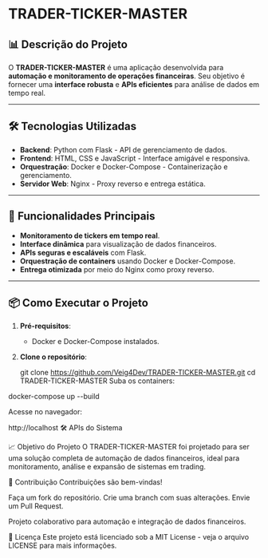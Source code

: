 # TRADER-TICKER-MASTER

## 📊 **Descrição do Projeto**
O **TRADER-TICKER-MASTER** é uma aplicação desenvolvida para **automação e monitoramento de operações financeiras**. Seu objetivo é fornecer uma **interface robusta** e **APIs eficientes** para análise de dados em tempo real.

---

## 🛠️ **Tecnologias Utilizadas**
- **Backend**: Python com Flask - API de gerenciamento de dados.
- **Frontend**: HTML, CSS e JavaScript - Interface amigável e responsiva.
- **Orquestração**: Docker e Docker-Compose - Containerização e gerenciamento.
- **Servidor Web**: Nginx - Proxy reverso e entrega estática.

---

## 🚀 **Funcionalidades Principais**
- **Monitoramento de tickers em tempo real**.
- **Interface dinâmica** para visualização de dados financeiros.
- **APIs seguras e escaláveis** com Flask.
- **Orquestração de containers** usando Docker e Docker-Compose.
- **Entrega otimizada** por meio do Nginx como proxy reverso.

---

## 📦 **Como Executar o Projeto**
1. **Pré-requisitos**:
   - Docker e Docker-Compose instalados.

2. **Clone o repositório**:

   git clone https://github.com/Veig4Dev/TRADER-TICKER-MASTER.git
   cd TRADER-TICKER-MASTER
Suba os containers:

docker-compose up --build

Acesse no navegador:

http://localhost
🛠️ APIs do Sistema

📈 Objetivo do Projeto
O TRADER-TICKER-MASTER foi projetado para ser uma solução completa de automação de dados financeiros, ideal para monitoramento, análise e expansão de sistemas em trading.

🤝 Contribuição
Contribuições são bem-vindas!

Faça um fork do repositório.
Crie uma branch com suas alterações.
Envie um Pull Request.

Projeto colaborativo para automação e integração de dados financeiros.

📝 Licença
Este projeto está licenciado sob a MIT License - veja o arquivo LICENSE para mais informações.
